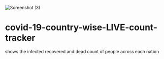 ![Screenshot (3)](https://user-images.githubusercontent.com/70314729/115114390-b2ed0080-9fac-11eb-9d6a-a8f720c94c35.png)
# covid-19-country-wise-LIVE-count-tracker
shows the infected recovered and dead count of people across each nation 



